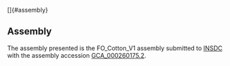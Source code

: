 []{#assembly}

Assembly
--------

The assembly presented is the FO\_Cotton\_V1 assembly submitted to
[INSDC](http://www.insdc.org) with the assembly accession
[GCA\_000260175.2](http://www.ebi.ac.uk/ena/data/view/GCA_000260175.2).
